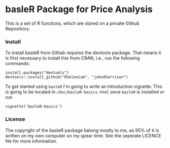 basleR Package for Price Analysis
=================================

This is a set of R functions, which are stored on a private Github Repositiory. 

### Install 

To install basleR from Githab requires the devtools package. That means it is first
necessary to install this from CRAN, i.e., run the following commands:

```
install.packages("devtools")
devtools::install_github("RSelenium", "johndharrison")
```

To get started using `basleR` I'm going to write an introduction vignette. This 
is going to be located in `/doc/basleR-basics.html` once `basleR` is installed or run

```
vignette('basleR-basics')
```

### License

The copyright of the basleR package belong mostly to me, as 95% of it is written
on my own computer on my spear time. See the seperate LICENCE file for more information. 